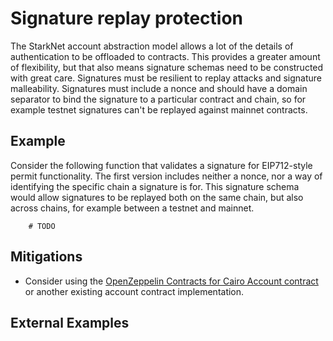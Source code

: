 # Signature replay protection

The StarkNet account abstraction model allows a lot of the details of authentication to be offloaded to contracts. This provides a greater amount of flexibility, but that also means signature schemas need to be constructed with great care. Signatures must be resilient to replay attacks and signature malleability. Signatures must include a nonce and should have a domain separator to bind the signature to a particular contract and chain, so for example testnet signatures can't be replayed against mainnet contracts.

## Example

Consider the following function that validates a signature for EIP712-style permit functionality. The first version includes neither a nonce, nor a way of identifying the specific chain a signature is for. This signature schema would allow signatures to be replayed both on the same chain, but also across chains, for example between a testnet and mainnet.

```cairo
    # TODO
```

## Mitigations

- Consider using the [OpenZeppelin Contracts for Cairo Account contract](https://github.com/OpenZeppelin/cairo-contracts/blob/main/docs/Account.md) or another existing account contract implementation.

## External Examples

